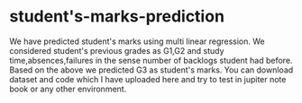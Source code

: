 # student's-marks-prediction
We have predicted student's marks using multi linear regression.
We considered student's previous grades as G1,G2 and study time,absences,failures in the sense number of backlogs student had before.
Based on the above we predicted G3 as student's marks.
You can download dataset and code which I have uploaded here and try to test in jupiter note book or any other environment.

